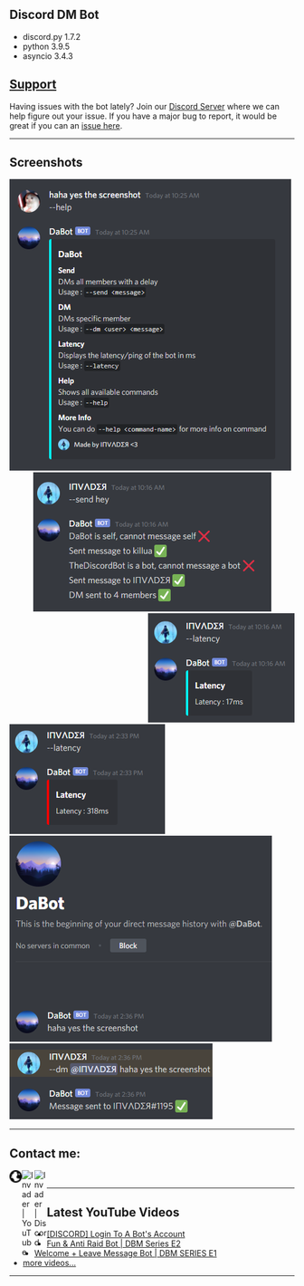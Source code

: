 ## Discord DM Bot 

- discord.py 1.7.2
- python 3.9.5
- asyncio 3.4.3

## [Support][discord]

Having issues with the bot lately? Join our [Discord Server][discord] where we can help figure out your issue. If you have a major bug to report, it would be great if you can an [issue here](https://github.com/invader1234/discord-dm-1.7.2/issues).

---

## Screenshots

<div align="left"><img src="assets/--help.png"></div>
<div align="center"><img src="assets/--send.png"></div>
<div align="right"><img src="assets/--latency.png"></div>
<div align="left"><img src="assets/--latency_bad.png"></div>
<div align="left"><img src="assets/--dmss.png"></div>
<div align="left"><img src="assets/--dm.png"></div>

---

## Contact me:

[<img align="left" alt="Invader" width="22px" src="https://raw.githubusercontent.com/iconic/open-iconic/master/svg/globe.svg" />][website]
[<img align="left" alt="Invader | YouTube" width="22px" src="https://cdn.jsdelivr.net/npm/simple-icons@v3/icons/youtube.svg" />][youtube]
[<img align="left" alt="Invader | Discord" width="22px" src="https://cdn.jsdelivr.net/npm/simple-icons@3.13.0/icons/discord.svg" />][discord]

</br>

---

## Latest YouTube Videos

- [\[DISCORD\] Login To A Bot's Account](https://www.youtube.com/watch?v=Z-S5SvgbmrM)
- [Fun & Anti Raid Bot | DBM Series E2](https://youtu.be/Cqaxt5GTfuo)
- [Welcome + Leave Message Bot | DBM SERIES E1](https://youtu.be/gS8Ncj0A-jA)
- [more videos...](https://youtube.com/invader6)

---

[website]: https://sites.google.com/view/invaderop/home
[discord]: https://discord.gg/CwVJDCH
[youtube]: https://www.youtube.com/Invader6
